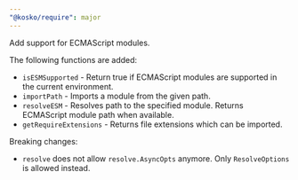 ```yaml
---
"@kosko/require": major
---
```


Add support for ECMAScript modules.

The following functions are added:

- `isESMSupported` - Return true if ECMAScript modules are supported in the current environment.
- `importPath` - Imports a module from the given path.
- `resolveESM` - Resolves path to the specified module. Returns ECMAScript module path when available.
- `getRequireExtensions` - Returns file extensions which can be imported.

Breaking changes:

- `resolve` does not allow `resolve.AsyncOpts` anymore. Only `ResolveOptions` is allowed instead.
